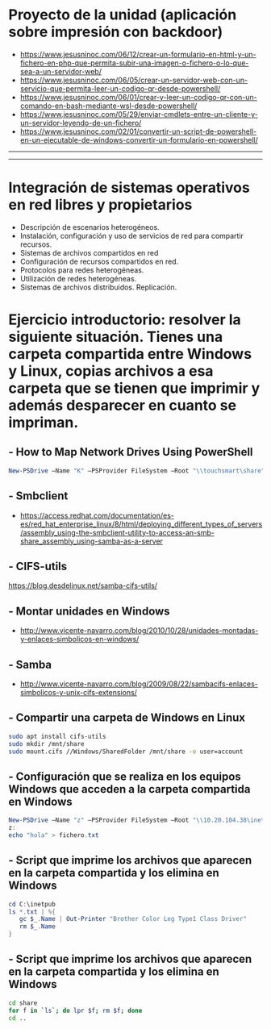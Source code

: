 # Proyecto de la unidad (aplicación sobre impresión con backdoor)
* https://www.jesusninoc.com/06/12/crear-un-formulario-en-html-y-un-fichero-en-php-que-permita-subir-una-imagen-o-fichero-o-lo-que-sea-a-un-servidor-web/
* https://www.jesusninoc.com/06/05/crear-un-servidor-web-con-un-servicio-que-permita-leer-un-codigo-qr-desde-powershell/
* https://www.jesusninoc.com/06/01/crear-y-leer-un-codigo-qr-con-un-comando-en-bash-mediante-wsl-desde-powershell/
* https://www.jesusninoc.com/05/29/enviar-cmdlets-entre-un-cliente-y-un-servidor-leyendo-de-un-fichero/
* https://www.jesusninoc.com/02/01/convertir-un-script-de-powershell-en-un-ejecutable-de-windows-convertir-un-formulario-en-powershell/

---------------
---------------

# Integración de sistemas operativos en red libres y propietarios
- Descripción de escenarios heterogéneos.
- Instalación, configuración y uso de servicios de red para compartir recursos.
- Sistemas de archivos compartidos en red
- Configuración de recursos compartidos en red.
- Protocolos para redes heterogéneas.
- Utilización de redes heterogéneas.
- Sistemas de archivos distribuidos. Replicación. 

# Ejercicio introductorio: resolver la siguiente situación. Tienes una carpeta compartida entre Windows y Linux, copias archivos a esa carpeta que se tienen que imprimir y además desparecer en cuanto se impriman.

## - How to Map Network Drives Using PowerShell
```PowerShell
New-PSDrive –Name "K" –PSProvider FileSystem –Root "\\touchsmart\share" –Persist
```
## - Smbclient
* https://access.redhat.com/documentation/es-es/red_hat_enterprise_linux/8/html/deploying_different_types_of_servers/assembly_using-the-smbclient-utility-to-access-an-smb-share_assembly_using-samba-as-a-server

## - CIFS-utils
 https://blog.desdelinux.net/samba-cifs-utils/

## - Montar unidades en Windows
* http://www.vicente-navarro.com/blog/2010/10/28/unidades-montadas-y-enlaces-simbolicos-en-windows/

## - Samba
* http://www.vicente-navarro.com/blog/2009/08/22/sambacifs-enlaces-simbolicos-y-unix-cifs-extensions/

## - Compartir una carpeta de Windows en Linux
```Bash
sudo apt install cifs-utils
sudo mkdir /mnt/share
sudo mount.cifs //Windows/SharedFolder /mnt/share -o user=account
```

## - Configuración que se realiza en los equipos Windows que acceden a la carpeta compartida en Windows
```PowerShell
New-PSDrive –Name "z" –PSProvider FileSystem –Root "\\10.20.104.38\inetpub" –Persist -Credential
z:
echo "hola" > fichero.txt
```

## - Script que imprime los archivos que aparecen en la carpeta compartida y los elimina en Windows
```PowerShell
cd C:\inetpub
ls *.txt | %{
   gc $_.Name | Out-Printer "Brother Color Leg Type1 Class Driver"
   rm $_.Name
}
```

## - Script que imprime los archivos que aparecen en la carpeta compartida y los elimina en Windows
```Bash
cd share
for f in `ls`; do lpr $f; rm $f; done
cd ..
```
